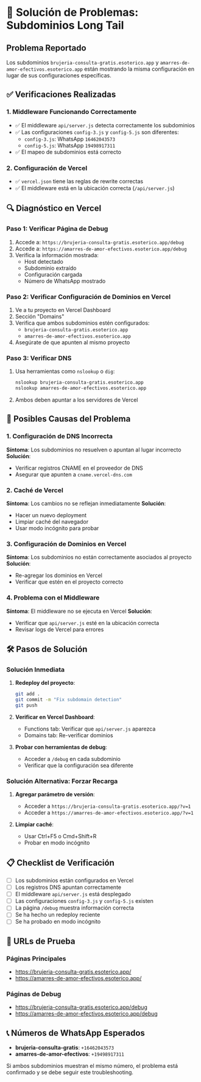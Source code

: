 # 🔧 Solución de Problemas: Subdominios Long Tail

## Problema Reportado
Los subdominios `brujeria-consulta-gratis.esoterico.app` y `amarres-de-amor-efectivos.esoterico.app` están mostrando la misma configuración en lugar de sus configuraciones específicas.

## ✅ Verificaciones Realizadas

### 1. Middleware Funcionando Correctamente
- ✅ El middleware `api/server.js` detecta correctamente los subdominios
- ✅ Las configuraciones `config-3.js` y `config-5.js` son diferentes:
  - `config-3.js`: WhatsApp `16462043573`
  - `config-5.js`: WhatsApp `19498917311`
- ✅ El mapeo de subdominios está correcto

### 2. Configuración de Vercel
- ✅ `vercel.json` tiene las reglas de rewrite correctas
- ✅ El middleware está en la ubicación correcta (`/api/server.js`)

## 🔍 Diagnóstico en Vercel

### Paso 1: Verificar Página de Debug
1. Accede a: `https://brujeria-consulta-gratis.esoterico.app/debug`
2. Accede a: `https://amarres-de-amor-efectivos.esoterico.app/debug`
3. Verifica la información mostrada:
   - Host detectado
   - Subdominio extraído
   - Configuración cargada
   - Número de WhatsApp mostrado

### Paso 2: Verificar Configuración de Dominios en Vercel
1. Ve a tu proyecto en Vercel Dashboard
2. Sección "Domains"
3. Verifica que ambos subdominios estén configurados:
   - `brujeria-consulta-gratis.esoterico.app`
   - `amarres-de-amor-efectivos.esoterico.app`
4. Asegúrate de que apunten al mismo proyecto

### Paso 3: Verificar DNS
1. Usa herramientas como `nslookup` o `dig`:
   ```bash
   nslookup brujeria-consulta-gratis.esoterico.app
   nslookup amarres-de-amor-efectivos.esoterico.app
   ```
2. Ambos deben apuntar a los servidores de Vercel

## 🚨 Posibles Causas del Problema

### 1. Configuración de DNS Incorrecta
**Síntoma**: Los subdominios no resuelven o apuntan al lugar incorrecto
**Solución**:
- Verificar registros CNAME en el proveedor de DNS
- Asegurar que apunten a `cname.vercel-dns.com`

### 2. Caché de Vercel
**Síntoma**: Los cambios no se reflejan inmediatamente
**Solución**:
- Hacer un nuevo deployment
- Limpiar caché del navegador
- Usar modo incógnito para probar

### 3. Configuración de Dominios en Vercel
**Síntoma**: Los subdominios no están correctamente asociados al proyecto
**Solución**:
- Re-agregar los dominios en Vercel
- Verificar que estén en el proyecto correcto

### 4. Problema con el Middleware
**Síntoma**: El middleware no se ejecuta en Vercel
**Solución**:
- Verificar que `api/server.js` esté en la ubicación correcta
- Revisar logs de Vercel para errores

## 🛠️ Pasos de Solución

### Solución Inmediata
1. **Redeploy del proyecto**:
   ```bash
   git add .
   git commit -m "Fix subdomain detection"
   git push
   ```

2. **Verificar en Vercel Dashboard**:
   - Functions tab: Verificar que `api/server.js` aparezca
   - Domains tab: Re-verificar dominios

3. **Probar con herramientas de debug**:
   - Acceder a `/debug` en cada subdominio
   - Verificar que la configuración sea diferente

### Solución Alternativa: Forzar Recarga
1. **Agregar parámetro de versión**:
   - Acceder a `https://brujeria-consulta-gratis.esoterico.app/?v=1`
   - Acceder a `https://amarres-de-amor-efectivos.esoterico.app/?v=1`

2. **Limpiar caché**:
   - Usar Ctrl+F5 o Cmd+Shift+R
   - Probar en modo incógnito

## 📋 Checklist de Verificación

- [ ] Los subdominios están configurados en Vercel
- [ ] Los registros DNS apuntan correctamente
- [ ] El middleware `api/server.js` está desplegado
- [ ] Las configuraciones `config-3.js` y `config-5.js` existen
- [ ] La página `/debug` muestra información correcta
- [ ] Se ha hecho un redeploy reciente
- [ ] Se ha probado en modo incógnito

## 🔗 URLs de Prueba

### Páginas Principales
- https://brujeria-consulta-gratis.esoterico.app/
- https://amarres-de-amor-efectivos.esoterico.app/

### Páginas de Debug
- https://brujeria-consulta-gratis.esoterico.app/debug
- https://amarres-de-amor-efectivos.esoterico.app/debug

## 📞 Números de WhatsApp Esperados

- **brujeria-consulta-gratis**: `+16462043573`
- **amarres-de-amor-efectivos**: `+19498917311`

Si ambos subdominios muestran el mismo número, el problema está confirmado y se debe seguir este troubleshooting.